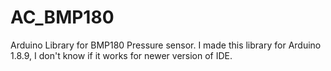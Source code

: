 # AC_BMP180
Arduino Library for BMP180 Pressure sensor.
I made this library for Arduino 1.8.9, I don't know if it works for newer version of IDE.

